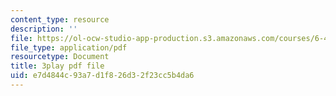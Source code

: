 ```yaml
---
content_type: resource
description: ''
file: https://ol-ocw-studio-app-production.s3.amazonaws.com/courses/6-451-principles-of-digital-communication-ii-spring-2005/e7d4844c93a7d1f826d32f23cc5b4da6_dy44BdqxRAo.pdf
file_type: application/pdf
resourcetype: Document
title: 3play pdf file
uid: e7d4844c-93a7-d1f8-26d3-2f23cc5b4da6
---
```

